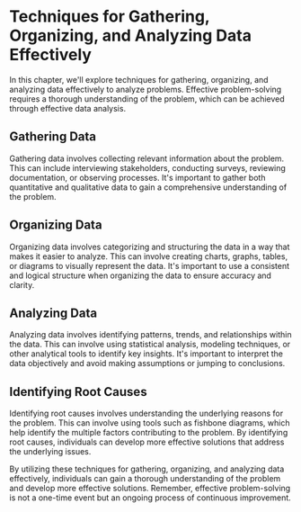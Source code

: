 # Techniques for Gathering, Organizing, and Analyzing Data Effectively

In this chapter, we'll explore techniques for gathering, organizing, and analyzing data effectively to analyze problems. Effective problem-solving requires a thorough understanding of the problem, which can be achieved through effective data analysis.

Gathering Data
--------------

Gathering data involves collecting relevant information about the problem. This can include interviewing stakeholders, conducting surveys, reviewing documentation, or observing processes. It's important to gather both quantitative and qualitative data to gain a comprehensive understanding of the problem.

Organizing Data
---------------

Organizing data involves categorizing and structuring the data in a way that makes it easier to analyze. This can involve creating charts, graphs, tables, or diagrams to visually represent the data. It's important to use a consistent and logical structure when organizing the data to ensure accuracy and clarity.

Analyzing Data
--------------

Analyzing data involves identifying patterns, trends, and relationships within the data. This can involve using statistical analysis, modeling techniques, or other analytical tools to identify key insights. It's important to interpret the data objectively and avoid making assumptions or jumping to conclusions.

Identifying Root Causes
-----------------------

Identifying root causes involves understanding the underlying reasons for the problem. This can involve using tools such as fishbone diagrams, which help identify the multiple factors contributing to the problem. By identifying root causes, individuals can develop more effective solutions that address the underlying issues.

By utilizing these techniques for gathering, organizing, and analyzing data effectively, individuals can gain a thorough understanding of the problem and develop more effective solutions. Remember, effective problem-solving is not a one-time event but an ongoing process of continuous improvement.
